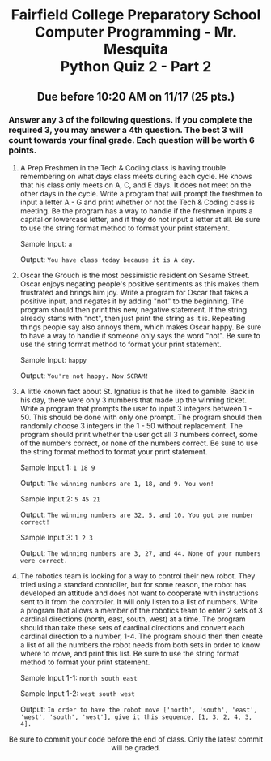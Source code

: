 <h1 align="center">
    Fairfield College Preparatory School<br>
    Computer Programming - Mr. Mesquita<br>
    Python Quiz 2 - Part 2
</h1>

<h2 align="center">Due before 10:20 AM on 11/17 (25 pts.)</h2>

### Answer any 3 of the following questions. If you complete the required 3, you may answer a 4th question. The best 3 will count towards your final grade. Each question will be worth 6 points.

1. A Prep Freshmen in the Tech & Coding class is having trouble remembering on what days class meets during each cycle. He knows that his class only meets on A, C, and E days. It does not meet on the other days in the cycle. Write a program that will prompt the freshmen to input a letter A - G and print whether or not the Tech & Coding class is meeting. Be the program has a way to handle if the freshmen inputs a capital or lowercase letter, and if they do not input a letter at all. Be sure to use the string format method to format your print statement.

   Sample Input: `a`

   Output: `You have class today because it is A day.`

2. Oscar the Grouch is the most pessimistic resident on Sesame Street. Oscar enjoys negating people's positive sentiments as this makes them frustrated and brings him joy. Write a program for Oscar that takes a positive input, and negates it by adding "not" to the beginning. The program should then print this new, negative statement. If the string already starts with "not", then just print the string as it is. Repeating things people say also annoys them, which makes Oscar happy. Be sure to have a way to handle if someone only says the word "not". Be sure to use the string format method to format your print statement.

   Sample Input: `happy`

   Output: `You're not happy. Now SCRAM!`

3. A little known fact about St. Ignatius is that he liked to gamble. Back in his day, there were only 3 numbers that made up the winning ticket. Write a program that prompts the user to input 3 integers between 1 - 50. This should be done with only one prompt. The program should then randomly choose 3 integers in the 1 - 50 without replacement. The program should print whether the user got all 3 numbers correct, some of the numbers correct, or none of the numbers correct. Be sure to use the string format method to format your print statement.

   Sample Input 1: `1 18 9`

   Output: `The winning numbers are 1, 18, and 9. You won!`
   
   Sample Input 2: `5 45 21`

   Output: `The winning numbers are 32, 5, and 10. You got one number correct!`

   Sample Input 3: `1 2 3`

   Output: `The winning numbers are 3, 27, and 44. None of your numbers were correct.`

4. The robotics team is looking for a way to control their new robot. They tried using a standard controller, but for some reason, the robot has developed an attitude and does not want to cooperate with instructions sent to it from the controller. It will only listen to a list of numbers. Write a program that allows a member of the robotics team to enter 2 sets of 3 cardinal directions (north, east, south, west) at a time. The program should than take these sets of cardinal directions and convert each cardinal direction to a number, 1-4. The program should then then create a list of all the numbers the robot needs from both sets in order to know where to move, and print this list. Be sure to use the string format method to format your print statement.

   Sample Input 1-1: `north south east`

   Sample Input 1-2: `west south west`

   Output: `In order to have the robot move ['north', 'south', 'east', 'west', 'south', 'west'], give it this sequence, [1, 3, 2, 4, 3, 4].`

<p align="center">Be sure to commit your code before the end of class. Only the latest commit will be graded.</p>
